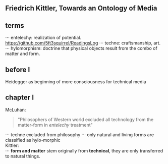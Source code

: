 ## Friedrich Kittler, Towards an Ontology of Media
## terms
⋅⋅⋅ entelechy: realization of potential.</br>https://github.com/5ft3squirrel/ReadingsLog
⋅⋅⋅ techne: craftsmanship, art.</br>
⋅⋅⋅ hylomorphism: doctrine that physical objects result from the combo of matter and form.
## before I
Heidegger as beginning of more consciousness for technical media
## chapter I
McLuhan:</br>
> "Philosophers of Western world excluded all technology from the matter-form in *entelechy* treatment"

⋅⋅⋅ techne excluded from philosophy
⋅⋅⋅ only natural and living forms are classified as hylo-morphic</br>
Kittler:</br>
⋅⋅⋅ **form and matter** stem originally from **technical**, they are only transferred to natural things.</br>
